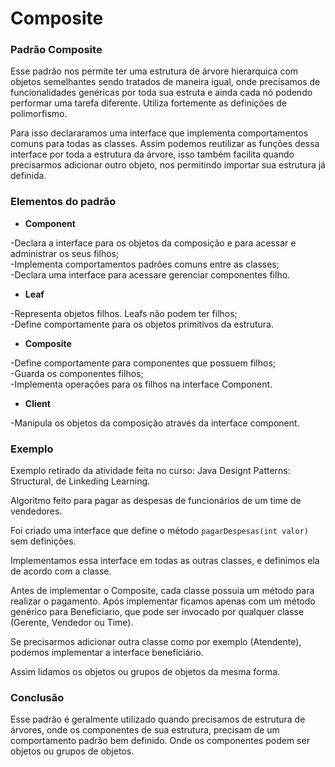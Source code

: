 # Composite
### Padrão Composite

  Esse padrão nos permite ter uma estrutura de árvore hierarquica com objetos semelhantes sendo tratados de maneira igual, onde precisamos de funcionalidades genéricas por toda sua estruta e ainda cada nó podendo performar uma tarefa diferente. Utiliza fortemente as definições de polimorfismo.

  Para isso declararamos uma interface que implementa comportamentos comuns para todas as classes. Assim podemos reutilizar as funções dessa interface por toda a estrutura da árvore, isso também facilita quando precisarmos adicionar outro objeto, nos permitindo importar sua estrutura já definida. 

### Elementos do padrão

 - **Component**

-Declara a interface para os objetos da composição e para acessar e administrar os seus filhos;  
-Implementa comportamentos padrões comuns entre as classes;  
-Declara uma interface para acessare gerenciar componentes filho.
      
- **Leaf**

-Representa objetos filhos. Leafs não podem ter filhos;  
-Define comportamente para os objetos primitivos da estrutura.

- **Composite**

-Define comportamente para componentes que possuem filhos;  
-Guarda os componentes filhos;  
-Implementa operações para os filhos na interface Component.
    
- **Client**

-Manipula os objetos da composição através da interface component.

### Exemplo
Exemplo retirado da atividade feita no curso: Java Designt Patterns: Structural, de Linkeding Learning. 

Algoritmo feito para pagar as despesas de funcionários de um time de vendedores. 

Foi criado uma interface que define o método `pagarDespesas(int valor)` sem definições.

Implementamos essa interface em todas as outras classes, e definimos ela de acordo com a classe.

Antes de implementar o Composite, cada classe possuia um método para realizar o pagamento. Após implementar ficamos apenas com um método genérico para Beneficiario, que pode ser invocado por qualquer classe (Gerente, Vendedor ou Time).

Se precisarmos adicionar outra classe como por exemplo (Atendente), podemos implementar a interface beneficiário.

Assim lidamos os objetos ou grupos de objetos da mesma forma.

### Conclusão

Esse padrão é geralmente utilizado quando precisamos de estrutura de árvores, onde os componentes de sua estrutura, precisam de um comportamento padrão bem definido. Onde os componentes podem ser objetos ou grupos de objetos.
